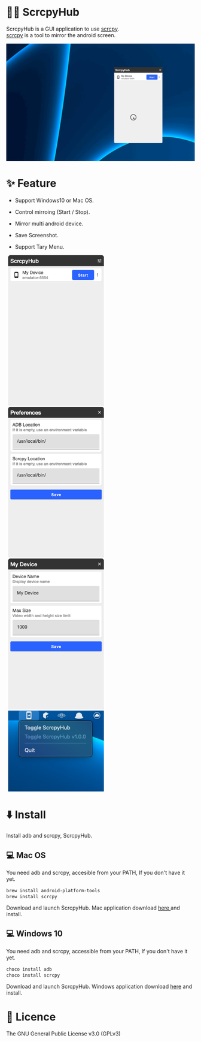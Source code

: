 # 🐻‍❄️ ScrcpyHub

ScrcpyHub is a GUI application to use [scrcpy](https://github.com/Genymobile/scrcpy).    
[scrcpy](https://github.com/Genymobile/scrcpy) is a tool to mirror the android screen.

![demo](docs/demo.gif)

# ✨ Feature

- Support Windows10 or Mac OS.

- Control mirroing (Start / Stop).

- Mirror multi android device.

- Save Screenshot.

- Support Tary Menu.

  

<img src="docs/one.png" width=256 hspace="5"><img src="docs/two.png" width=256 hspace="5"><img src="docs/three.png" width=256 hspace="5"><img src=docs/tray.png width=256 hspace=5>

# ⬇️ Install

Install adb and scrcpy, ScrcpyHub.

## 💻 Mac OS

You need adb and scrcpy, accesible from your PATH, If you don't have it yet.

```
brew install android-platform-tools
brew install scrcpy
```
Download and launch ScrcpyHub. Mac application download [here ](https://github.com/kaleidot725/scrcpy-hub/releases/tag/v1.2.3)and install.

## 💻 Windows 10

You need adb and scrcpy, accessible from your PATH, If you don't have it yet.

```
choco install adb
choco install scrcpy
```

Download and launch ScrcpyHub. Windows application download [here](https://github.com/kaleidot725/scrcpy-hub/releases/tag/v1.2.3) and install.

# 🎫 Licence

The GNU General Public License v3.0 (GPLv3)
